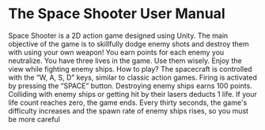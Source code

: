 <h1> The Space Shooter User Manual </h1>
 Space Shooter is a 2D action game designed using Unity. The main 
objective of the game is to skillfully dodge enemy shots and destroy them 
with using your own weapon! You earn points for each enemy you 
neutralize. You have three lives in the game. Use them wisely. Enjoy the view 
while fighting enemy ships.
How to play?
The spacecraft is controlled with the “W, A, S, D” keys, similar to classic 
action games. Firing is activated by pressing the “SPACE” button.
Destroying enemy ships earns 100 points. Colliding with enemy ships or 
getting hit by their lasers deducts 1 life. If your life count reaches zero, the 
game ends. Every thirty seconds, the game's difficulty increases and the 
spawn rate of enemy ships rises, so you must be more careful
